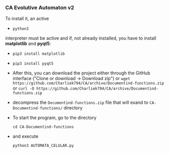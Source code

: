 ### CA Evolutive Automaton v2

To install it, an active

* `python3`

 interpreter must be active and if, not already installed, you have to install **matplotlib** and **pyqt5**:

* `pip3 install matplotlib`

* `pip3 install pyqt5`

* After this, you can download the project either through the GitHub interface ("Clone or download -> Download zip") or `wget https://github.com/Charliek794/CA/archive/Documentind-functions.zip` or `curl -O https://github.com/Charliek794/CA/archive/Documentind-functions.zip`

* decompress the `Documentind-functions.zip` file that will exand to `CA-Documentind-functions/` directory

* To start the program, go to the directory

    `cd CA-Documentind-functions`

* and execute

    `python3 AUTOMATA_CELULAR.py`

